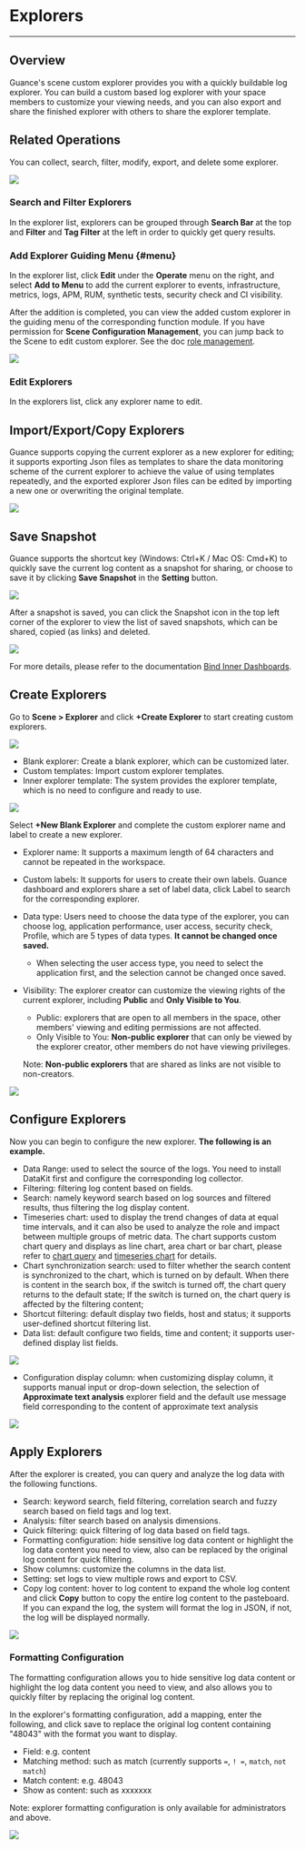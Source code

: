 # Explorers
---

## Overview

Guance's scene custom explorer provides you with a quickly buildable log explorer. You can build a custom based log explorer with your space members to customize your viewing needs, and you can also export and share the finished explorer with others to share the explorer template.

## Related Operations

You can collect, search, filter, modify, export, and delete some explorer.

![](../img/5.explorer_custom_2.1.png)

### Search and Filter Explorers

In the explorer list, explorers can be grouped through **Search Bar** at the top and **Filter** and **Tag Filter** at the left in order to quickly get query results.

### Add Explorer Guiding Menu {#menu}

In the explorer list, click **Edit** under the **Operate** menu on the right, and select **Add to Menu** to add the current explorer to events, infrastructure, metrics, logs, APM, RUM, synthetic tests, security check and CI visibility.

After the addition is completed, you can view the added custom explorer in the guiding menu of the corresponding function module. If you have permission for **Scene Configuration Management**, you can jump back to the Scene to edit custom explorer. See the doc [role management](../../management/role-management.md).

![](../img/.png)

### Edit Explorers

In the explorers list, click any explorer name to edit.

## Import/Export/Copy Explorers

Guance supports copying the current explorer as a new explorer for editing; it supports exporting Json files as templates to share the data monitoring scheme of the current explorer to achieve the value of using templates repeatedly, and the exported explorer Json files can be edited by importing a new one or overwriting the original template.

![](../img/explorer003.png)

## Save Snapshot

Guance supports the shortcut key (Windows: Ctrl+K / Mac OS: Cmd+K) to quickly save the current log content as a snapshot for sharing, or choose to save it by clicking **Save Snapshot** in the **Setting** button.

![](../img/explorer004.png)

After a snapshot is saved, you can click the Snapshot icon in the top left corner of the explorer to view the list of saved snapshots, which can be shared, copied (as links) and deleted.

![](../img/explorer005.png)

For more details, please refer to the documentation [Bind Inner Dashboards](custom-explorer.md).

## Create Explorers

Go to **Scene > Explorer** and click **+Create Explorer** to start creating custom explorers.

![](../img/explorer.png)

- Blank explorer: Create a blank explorer, which can be customized later.
- Custom templates: Import custom explorer templates.
- Inner explorer template: The system provides the explorer template, which is no need to configure and ready to use.

![](../img/9.logexplorer_2.png)

Select **+New Blank Explorer** and complete the custom explorer name and label to create a new explorer.

- Explorer name: It supports a maximum length of 64 characters and cannot be repeated in the workspace.

- Custom labels: It supports for users to create their own labels. Guance dashboard and explorers share a set of label data, click Label to search for the corresponding explorer.

- Data type: Users need to choose the data type of the explorer, you can choose log, application performance, user access, security check, Profile, which are 5 types of data types. **It cannot be changed once saved.**

  - When selecting the user access type, you need to select the application first, and the selection cannot be changed once saved.

- Visibility: The explorer creator can customize the viewing rights of the current explorer, including **Public** and **Only Visible to You**.

  - Public: explorers that are open to all members in the space, other members' viewing and editing permissions are not affected.
  - Only Visible to You: **Non-public explorer** that can only be viewed by the explorer creator, other members do not have viewing privileges.

  Note: **Non-public explorers** that are shared as links are not visible to non-creators.

![](../img/5.browser_1.png)



## Configure Explorers 

Now you can begin to configure the new explorer. **The following is an example.**

- Data Range: used to select the source of the logs. You need to install DataKit first and configure the corresponding log collector.
- Filtering: filtering log content based on fields.
- Search: namely keyword search based on log sources and filtered results, thus filtering the log display content.
- Timeseries chart: used to display the trend changes of data at equal time intervals, and it can also be used to analyze the role and impact between multiple groups of metric data. The chart supports custom chart query and displays as line chart, area chart or bar chart, please refer to [chart query](../visual-chart/chart-query.md) and [timeseries chart](../visual-chart/timeseries-chart.md) for details.
- Chart synchronization search: used to filter whether the search content is synchronized to the chart, which is turned on by default. When there is content in the search box, if the switch is turned off, the chart query returns to the default state; If the switch is turned on, the chart query is affected by the filtering content;
- Shortcut filtering: default display two fields, host and status; it supports user-defined shortcut filtering list.
- Data list: default configure two fields, time and content; it supports user-defined display list fields.

![](../img/explorer001.png)

- Configuration display column: when customizing display column, it supports manual input or drop-down selection, the selection of **Approximate text analysis** explorer field and the default use message field corresponding to the content of approximate text analysis

![](../img/6.log_explorer_6.png)

## Apply Explorers

After the explorer is created, you can query and analyze the log data with the following functions.

- Search: keyword search, field filtering, correlation search and fuzzy search based on field tags and log text.
- Analysis: filter search based on analysis dimensions.
- Quick filtering: quick filtering of log data based on field tags.
- Formatting configuration: hide sensitive log data content or highlight the log data content you need to view, also can be replaced by the original log content for quick filtering.
- Show columns: customize the columns in the data list.
- Setting: set logs to view multiple rows and export to CSV.
- Copy log content: hover to log content to expand the whole log content and click **Copy** button to copy the entire log content to the pasteboard. If you can expand the log, the system will format the log in JSON, if not, the log will be displayed normally.

![](../img/explorer02.png)

### Formatting Configuration

The formatting configuration allows you to hide sensitive log data content or highlight the log data content you need to view, and also allows you to quickly filter by replacing the original log content.

In the explorer's formatting configuration, add a mapping, enter the following, and click save to replace the original log content containing "48043" with the format you want to display.

- Field: e.g. content
- Matching method: such as match (currently supports `=`, `! =`, `match`, `not match`)
- Match content: e.g. 48043
- Show as content: such as xxxxxxx

Note: explorer formatting configuration is only available for administrators and above.

![](../img/5.browser_5.png)





